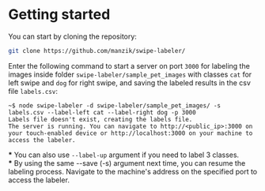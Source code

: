 # Getting started
You can start by cloning the repository:
```bash
git clone https://github.com/manzik/swipe-labeler/
```
Enter the following command to start a server on port `3000` for labeling the images inside folder `swipe-labeler/sample_pet_images` with classes `cat` for left swipe and `dog` for right swipe, and saving the labeled results in the csv file `labels.csv`:
```shell
~$ node swipe-labeler -d swipe-labeler/sample_pet_images/ -s labels.csv --label-left cat --label-right dog -p 3000
Labels file doesn't exist, creating the labels file.
The server is running. You can navigate to http://<public_ip>:3000 on your touch-enabled device or http://localhost:3000 on your machine to access the labeler.
```
**\*** You can also use `--label-up` argument if you need to label 3 classes.  
**\*** By using the same --save (-s) argument next time, you can resume the labeling process.
Navigate to the machine's address on the specified port to access the labeler.
